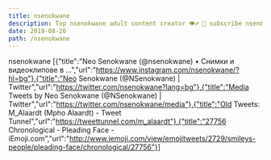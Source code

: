 ```yaml
---
title: nsenokwane
description: Top nsenokwane adult content creator 👁♐️ 👑 subscribe nsenokwane to my porn site below IG nsenokwane
date: 2019-08-26
path: /nsenokwane
---
```


nsenokwane
[{"title":"Neo Senokwane (@nsenokwane) • Снимки и видеоклипове в ...","url":"https://www.instagram.com/nsenokwane/?hl=bg"},{"title":"Neo Senokwane (@NSenokwane) | Twitter","url":"https://twitter.com/nsenokwane?lang=bg"},{"title":"Media Tweets by Neo Senokwane (@NSenokwane) | Twitter","url":"https://twitter.com/nsenokwane/media"},{"title":"Old Tweets: M_Alaardt (Mpho Alaardt) - Tweet Tunnel","url":"https://tweettunnel.com/m_alaardt"},{"title":"27756 Chronological - Pleading Face - iEmoji.com","url":"http://www.iemoji.com/view/emojitweets/2729/smileys-people/pleading-face/chronological/27756"}]

